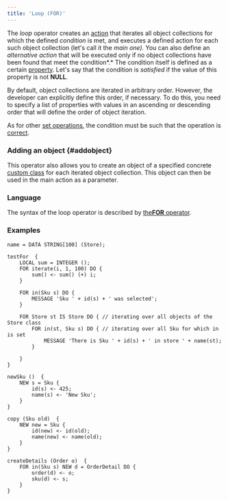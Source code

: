 ```yaml
---
title: 'Loop (FOR)'
---
```


The *loop* operator creates an [action](Actions.md) that iterates all object collections for which the defined *condition* is met, and executes a defined action for each such object collection (let's call it the *main one).* You can also define an *alternative action* that will be executed only if no object collections have been found that meet the condition*.* The condition itself is defined as a certain [property](Properties.md). Let's say that the condition is *satisfied* if the value of this property is not **NULL**. 

By default, object collections are iterated in arbitrary order. However, the developer can explicitly define this order, if necessary. To do this, you need to specify a list of properties with values in an ascending or descending order that will define the order of object iteration.

As for other [set operations](Set_operations.md), the condition must be such that the operation is [correct](Set_operations.md#correct).

### Adding an object {#addobject}

This operator also allows you to create an object of a specified concrete [custom class](User_classes.md) for each iterated object collection. This object can then be used in the main action as a parameter.

### Language

The syntax of the loop operator is described by [the**FOR** operator](FOR_operator.md).

### Examples

```lsf
name = DATA STRING[100] (Store);

testFor  {
    LOCAL sum = INTEGER ();
    FOR iterate(i, 1, 100) DO {
        sum() <- sum() (+) i;
    }

    FOR in(Sku s) DO {
        MESSAGE 'Sku ' + id(s) + ' was selected';
    }

    FOR Store st IS Store DO { // iterating over all objects of the Store class
        FOR in(st, Sku s) DO { // iterating over all Sku for which in is set
            MESSAGE 'There is Sku ' + id(s) + ' in store ' + name(st);
        }

    }
}

newSku ()  {
    NEW s = Sku {
        id(s) <- 425;
        name(s) <- 'New Sku';
    }
}

copy (Sku old)  {
    NEW new = Sku {
        id(new) <- id(old);
        name(new) <- name(old);
    }
}

createDetails (Order o)  {
    FOR in(Sku s) NEW d = OrderDetail DO {
        order(d) <- o;
        sku(d) <- s;
    }
}
```
